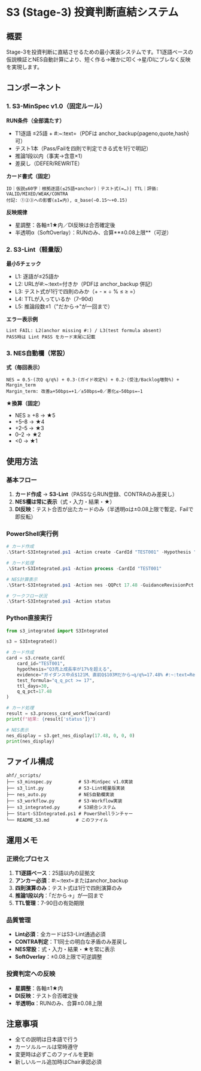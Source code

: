 # S3 (Stage-3) 投資判断直結システム

## 概要

Stage-3を投資判断に直結させるための最小実装システムです。T1逐語ベースの仮説検証とNES自動計算により、短く作る→確かに叩く→星/DIにブレなく反映を実現します。

## コンポーネント

### 1. S3-MinSpec v1.0（固定ルール）

**RUN条件（全部満たす）**
- T1逐語 ≤25語 + #:~:text=（PDFは anchor_backup{pageno,quote,hash} 可）
- テスト1本（Pass/Failを四則で判定できる式を1行で明記）
- 推論1段以内（事実→含意×1）
- 差戻し（DEFER/REWRITE）

**カード書式（固定）**
```
ID｜仮説≤60字｜根拠逐語(≤25語+anchor)｜テスト式(=…)| TTL｜評価: VALID/MIXED/WEAK/CONTRA
付記: ①②③への影響(±1★内), α_base(−0.15〜+0.15)
```

**反映規律**
- 星調整：各軸±1★内／DI反映は合否確定後
- 半透明α（SoftOverlay）：RUNのみ、合算**±0.08上限**（可逆）

### 2. S3-Lint（軽量版）

**最小5チェック**
- L1: 逐語が≤25語か
- L2: URLが#:~:text=付きか（PDFは anchor_backup 併記）
- L3: テスト式が1行で四則のみか（+ - × ÷ % ≤ ≥ =）
- L4: TTLが入っているか（7–90d）
- L5: 推論段数≤1（"だから→"が一回まで）

**エラー表示例**
```
Lint FAIL: L2(anchor missing #:) / L3(test formula absent)
PASS時は Lint PASS をカード末尾に記載
```

### 3. NES自動欄（常設）

**式（毎回表示）**
```
NES = 0.5·(次Q q/q%) + 0.3·(ガイド改定%) + 0.2·(受注/Backlog増勢%) + Margin_term
Margin_term: 改善≥+50bps=+1／±50bps=0／悪化≤−50bps=−1
```

**★換算（固定）**
- NES ≥ +8 → ★5
- +5–8 → ★4
- +2–5 → ★3
- 0–2 → ★2
- <0 → ★1

## 使用方法

### 基本フロー

1. **カード作成** → **S3-Lint**（PASSならRUN登録、CONTRAのみ差戻し）
2. **NES欄は常に表示**（式・入力・結果・★）
3. **DI反映**：テスト合否が出たカードのみ（半透明αは±0.08上限で暫定、Failで即反転）

### PowerShell実行例

```powershell
# カード作成
.\Start-S3Integrated.ps1 -Action create -CardId "TEST001" -Hypothesis "Q3売上成長率が17%を超える" -Evidence "ガイダンス中点$121M、直前Q$103Mだから→q/q%=17.48% #:~:text=Revenue" -TestFormula "q_q_pct >= 17" -TTLDays 30 -QQPct 17.48

# カード処理
.\Start-S3Integrated.ps1 -Action process -CardId "TEST001"

# NES計算表示
.\Start-S3Integrated.ps1 -Action nes -QQPct 17.48 -GuidanceRevisionPct 0 -OrderBacklogPct 0 -MarginChangeBps 0

# ワークフロー状況
.\Start-S3Integrated.ps1 -Action status
```

### Python直接実行

```python
from s3_integrated import S3Integrated

s3 = S3Integrated()

# カード作成
card = s3.create_card(
    card_id="TEST001",
    hypothesis="Q3売上成長率が17%を超える",
    evidence="ガイダンス中点$121M、直前Q$103Mだから→q/q%=17.48% #:~:text=Revenue",
    test_formula="q_q_pct >= 17",
    ttl_days=30,
    q_q_pct=17.48
)

# カード処理
result = s3.process_card_workflow(card)
print(f"結果: {result['status']}")

# NES表示
nes_display = s3.get_nes_display(17.48, 0, 0, 0)
print(nes_display)
```

## ファイル構成

```
ahf/_scripts/
├── s3_minspec.py          # S3-MinSpec v1.0実装
├── s3_lint.py             # S3-Lint軽量版実装
├── nes_auto.py            # NES自動欄実装
├── s3_workflow.py         # S3-Workflow実装
├── s3_integrated.py       # S3統合システム
├── Start-S3Integrated.ps1 # PowerShellランチャー
└── README_S3.md          # このファイル
```

## 運用メモ

### 正規化プロセス

1. **T1逐語ベース**：25語以内の証拠文
2. **アンカー必須**：#:~:text=またはanchor_backup
3. **四則演算のみ**：テスト式は1行で四則演算のみ
4. **推論1段以内**：「だから→」が一回まで
5. **TTL管理**：7-90日の有効期限

### 品質管理

- **Lint必須**：全カードはS3-Lint通過必須
- **CONTRA判定**：T1同士の明白な矛盾のみ差戻し
- **NES常設**：式・入力・結果・★を常に表示
- **SoftOverlay**：±0.08上限で可逆調整

### 投資判定への反映

- **星調整**：各軸±1★内
- **DI反映**：テスト合否確定後
- **半透明α**：RUNのみ、合算±0.08上限

## 注意事項

- 全ての説明は日本語で行う
- カーソルルールは常時遵守
- 変更時は必ずこのファイルを更新
- 新しいルール追加時はChair承認必須
